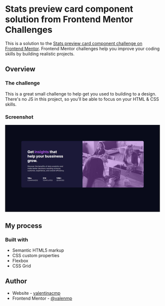 # Stats preview card component solution from Frontend Mentor Challenges

This is a solution to the [Stats preview card component challenge on Frontend Mentor](https://www.frontendmentor.io/challenges/stats-preview-card-component-8JqbgoU62). Frontend Mentor challenges help you improve your coding skills by building realistic projects. 

## Overview

### The challenge

This is a great small challenge to help get you used to building to a design. There's no JS in this project, so you'll be able to focus on your HTML & CSS skills.

### Screenshot

![](./images/screenshot.png)

## My process

### Built with

- Semantic HTML5 markup
- CSS custom properties
- Flexbox
- CSS Grid

## Author

- Website - [valentinacmp](https://github.com/valentinacmp)
- Frontend Mentor - [@valenmp](https://www.frontendmentor.io/profile/valenmp)
